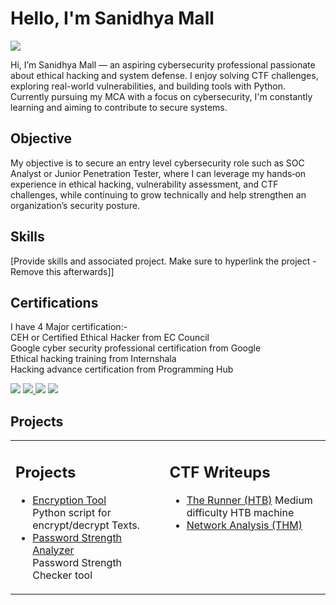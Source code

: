 # Hello, I'm Sanidhya Mall
<a href="https://linkedin.com/in/sanidhya-mall-aa068b239"><img src="https://img.shields.io/badge/-LinkedIn-0072b1?&style=for-the-badge&logo=linkedin&logoColor=white" /></a>

Hi, I’m Sanidhya Mall — an aspiring cybersecurity professional passionate about ethical hacking and system defense. I enjoy solving CTF challenges, exploring real-world vulnerabilities, and building tools with Python. Currently pursuing my MCA with a focus on cybersecurity, I'm constantly learning and aiming to contribute to secure systems.

## Objective
My objective is to secure an entry level cybersecurity role such as SOC Analyst or Junior Penetration Tester, where I can leverage my hands‑on experience in ethical hacking, vulnerability assessment, and CTF challenges, while continuing to grow technically and help strengthen an organization’s security posture.

## Skills
[Provide skills and associated project. Make sure to hyperlink the project - Remove this afterwards]]


## Certifications
I have 4 Major certification:- <br>
CEH or Certified Ethical Hacker from EC Council <br>
Google cyber security professional certification from Google <br>
Ethical hacking training from Internshala <br>
Hacking advance certification from Programming Hub <br>

<div>
<img src="https://img.shields.io/badge/-CEH%20(Certified%20Ethical%20Hacker)-d00000?&style=for-the-badge&logoColor=white" />
<a href="https://coursera.org/verify/professional-cert/OOM3P24K7NKP" target="_blank">
  <img src="https://img.shields.io/badge/-Google%20Cybersecurity-4285F4?&style=for-the-badge&logo=Google&logoColor=white" />
</a>
<img src="https://img.shields.io/badge/-Internshala-00aaff?&style=for-the-badge&logo=Internshala&logoColor=white" />
<img src="https://img.shields.io/badge/-Advanced%20Hacking-6c63ff?&style=for-the-badge&logo=OpenSourceInitiative&logoColor=white" />

</div>

## Projects
<table>
  <tr>
    <td valign="top">
      <h2>Projects</h2>
      <ul>
        <li><a href="https://youtu.be/rc3-MfDVJuw">Encryption Tool</a><br>
            Python script for encrypt/decrypt Texts.</li>
        <li><a href="https://youtu.be/vz9OMpk8uQQ">Password Strength Analyzer</a><br>
            Password Strength Checker tool</li>
      </ul>
    </td>
    <td valign="top">
      <h2>CTF Writeups</h2>
      <ul>
        <li><a href="https://medium.com/@sanidhya.mall61/hack-the-box-runner-b8ce51352f6c">The Runner (HTB)</a>
        Medium difficulty HTB machine</li>
        <li><a href="/ctf/writeups/network.md]()">Network Analysis (THM)</a></li>
      </ul>
    </td>
  </tr>
</table>
